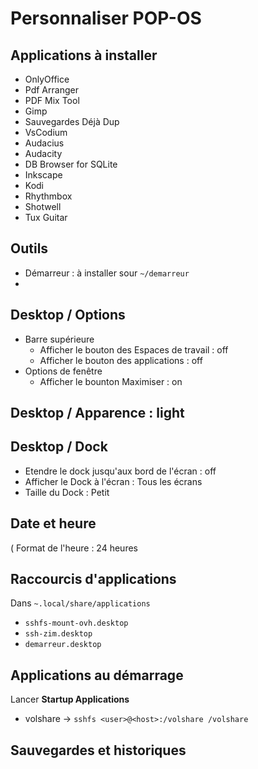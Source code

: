 # Personnaliser POP-OS

## Applications à installer
- OnlyOffice
- Pdf Arranger
- PDF Mix Tool
- Gimp
- Sauvegardes Déjà Dup
- VsCodium
- Audacius
- Audacity
- DB Browser for SQLite
- Inkscape
- Kodi
- Rhythmbox
- Shotwell
- Tux Guitar

## Outils
- Démarreur : à installer sour `~/demarreur`
- 

## Desktop / Options
- Barre supérieure 
  - Afficher le bouton des Espaces de travail : off
  - Afficher le bouton des applications : off
- Options de fenêtre
  - Afficher le bounton Maximiser : on

## Desktop / Apparence : light

## Desktop / Dock

- Etendre le dock jusqu'aux bord de l'écran : off
- Afficher le Dock à l'écran : Tous les écrans
- Taille du Dock : Petit

## Date et heure
( Format de l'heure : 24 heures

## Raccourcis d'applications
Dans `~.local/share/applications`
- `sshfs-mount-ovh.desktop`
- `ssh-zim.desktop`
- `demarreur.desktop`

## Applications au démarrage

Lancer **Startup Applications**
- volshare -> `sshfs <user>@<host>:/volshare /volshare`

## Sauvegardes et historiques

